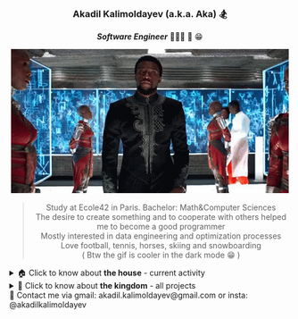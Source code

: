 <div align="center">

### Akadil Kalimoldayev (a.k.a. Aka) 🏂

***Software Engineer*** 👨🏼‍🏫 📝 😁 
  
![BlackPanther](https://github.com/Akadil/Akadil/blob/main/t-challa-black-panther.gif)
  
> Study at Ecole42 in Paris. Bachelor: Math&Computer Sciences \
> The desire to create something and to cooperate with others helped me to become a good programmer \
> Mostly interested in data engineering and optimization processes  \
> Love football, tennis, horses, skiing and snowboarding \
> ( Btw the gif is cooler in the dark mode 😁 )

<div align="left">
<details>
<summary> 🏠 Click to know about <b>the house</b> - current activity </summary>

- --- 
- 🖌 Working on [FdF project](https://github.com/Akadil/42project_fdf) (recreate the landscape)
- 🧠 Solving the [Leetcode](https://github.com/Akadil/leetcode) problems: 2 hard, 16 medium, 23 easy
- 🇫🇷 Learning French language (Actually not, I am being super lazy)
- ---

</details>
  
<details>
<summary> 🏰 Click to know about <b>the kingdom</b> - all projects </summary>

- ---
- 🗼 42 projects [Link](https://github.com/Akadil/42Projects) 
- ---
  
</div>
</details>

<div align="left">
📩 Contact me via gmail: akadil.kalimoldayev@gmail.com or insta: @akadilkalimoldayev
</div>
